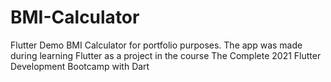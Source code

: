 # BMI-Calculator
Flutter Demo BMI Calculator for portfolio purposes. The app was made during learning Flutter as a project in the course The Complete 2021 Flutter Development Bootcamp with Dart
